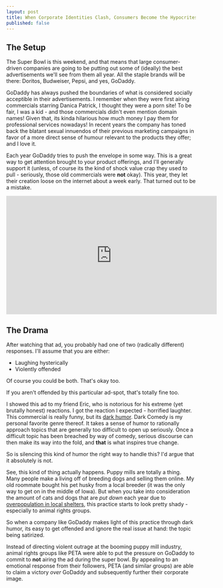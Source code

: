 ```yaml
---
layout: post
title: When Corporate Identities Clash, Consumers Become the Hypocrites
published: false
---
```


## The Setup

The Super Bowl is this weekend, and that means that large consumer-driven companies are going to be putting out some of (ideally) the best advertisements we'll see from them all year. All the staple brands will be there: Doritos, Budweiser, Pepsi, and yes, GoDaddy.

GoDaddy has always pushed the boundaries of what is considered socially acceptible in their advertisements. I remember when they were first airing commercials starring Danica Patrick, I thought they were a porn site! To be fair, I was a kid - and those commercials didn't even mention domain names! Given that, its kinda hilarious how much money I pay them for professional services nowadays! In recent years the company has toned back the blatant sexual innuendos of their previous marketing campaigns in favor of a more direct sense of humour relevant to the products they offer; and I love it.

Each year GoDaddy tries to push the envelope in some way. This is a great way to get attention brought to your product offerings, and I'll generally support it (unless, of course its the kind of shock value crap they used to pull - seriously, those old commercials were **not** okay). This year, they let their creation loose on the internet about a week early. That turned out to be a mistake.

<iframe width="560" height="315" src="https://www.youtube.com/embed/eH5wdm1Caoo" frameborder="0" allowfullscreen></iframe>

## The Drama

After watching that ad, you probably had one of two (radically different) responses. I'll assume that you are either:

* Laughing hysterically
* Violently offended

Of course you could be both. That's okay too.

If you aren't offended by this particular ad-spot, that's totally fine too.

I showed this ad to my friend Eric, who is notorious for his extreme (yet brutally honest) reactions. I got the reaction I expected - horrified laughter. This commercial is really funny, but its [dark humor](http://en.wikipedia.org/wiki/Black_comedy). Dark Comedy is my personal favorite genre thereof. It takes a sense of humor to rationally approach topics that are generally too difficult to open up seriously. Once a difficult topic has been breached by way of comedy, serious discourse can then make its way into the fold, and **that** is what inspires true change.

So is silencing this kind of humor the right way to handle this? I'd argue that it absolutely is not. 

See, this kind of thing actually happens. Puppy mills are totally a thing. Many people make a living off of breeding dogs and selling them online. My old roommate bought his pet husky from a local breeder (it was the only way to get on in the middle of Iowa). But when you take into consideration the amount of cats and dogs that are *put down* each year due to [overpopulation in local shelters](http://www.humanesociety.org/issues/pet_overpopulation/facts/pet_ownership_statistics.html), this practice starts to look pretty shady - especially to animal rights groups.

So when a company like GoDaddy makes light of this practice through dark humor, its easy to get offended and ignore the real issue at hand: the topic being satirized.

Instead of directing violent outrage at the booming puppy mill industry, animal rights groups like PETA were able to put the pressure on GoDaddy to commit to **not** airing the ad during the super bowl. By appealing to an emotional response from their followers, PETA (and similar groups) are able to claim a victory *over* GoDaddy and subsequently further their corporate image. 
